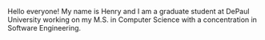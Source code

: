 Hello everyone! My name is Henry and I am a graduate student at DePaul University working on my M.S. in Computer Science with a concentration in Software Engineering.

<!---
HenrydeB/HenrydeB is a ✨ special ✨ repository because its `README.md` (this file) appears on your GitHub profile.
You can click the Preview link to take a look at your changes.
--->
